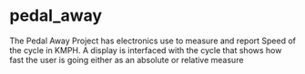 # pedal_away

The Pedal Away Project has electronics use to measure and report Speed of the cycle in KMPH. A display is interfaced with the cycle that shows how fast the user is going either as an absolute or relative measure
